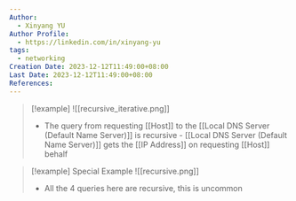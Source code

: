 ```yaml
---
Author:
  - Xinyang YU
Author Profile:
  - https://linkedin.com/in/xinyang-yu
tags:
  - networking
Creation Date: 2023-12-12T11:49:00+08:00
Last Date: 2023-12-12T11:49:00+08:00
References:
---
```

>[!example]
>![[recursive_iterative.png]]
>- The query from requesting [[Host]] to the [[Local DNS Server (Default Name Server)]] is recursive - [[Local DNS Server (Default Name Server)]] gets the [[IP Address]] on requesting [[Host]] behalf 

>[!example] Special Example
>![[recursive.png]]
>- All the 4 queries here are recursive, this is uncommon